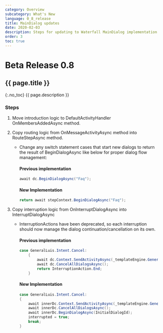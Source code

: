 ```yaml
---
category: Overview
subcategory: What's New
language: 0_8_release
title: MainDialog updates
date: 2020-02-03
description: Steps for updating to Waterfall MainDialog implementation
order: 3
toc: true
---
```


# Beta Release 0.8
## {{ page.title }}
{:.no_toc}
{{ page.description }}

### Steps
1. Move introduction logic to DefaultActivityHandler OnMembersAddedAsync method.
1. Copy routing logic from OnMessageActivityAsync method into RouteStepAsync method.
    - Change any switch statement cases that start new dialogs to return the result of BeginDialogAsync like below for proper dialog flow management:

        #### Previous implementation
        ```csharp
        await dc.BeginDialogAsync("Faq");
        ```

        #### New Implementation
        ```csharp
        return await stepContext.BeginDialogAsync("Faq");
        ```
1. Copy interruption logic from OnInterruptDialogAsync into InterruptDialogAsync

    - InterruptionActions have been deprecated, so each interruption should now manage the dialog continuation/cancellation on its own. 

        #### Previous implementation
        ```csharp
        case GeneralLuis.Intent.Cancel:
            {
                await dc.Context.SendActivityAsync(_templateEngine.GenerateActivityForLocale("CancelledMessage"));
                await dc.CancelAllDialogsAsync();
                return InterruptionAction.End;
            }
        ```

        #### New Implementation
        ```csharp
        case GeneralLuis.Intent.Cancel:
        {
            await innerDc.Context.SendActivityAsync(_templateEngine.GenerateActivityForLocale("CancelledMessage", userProfile));
            await innerDc.CancelAllDialogsAsync();
            await innerDc.BeginDialogAsync(InitialDialogId);
            interrupted = true;
            break;
        }
        ```